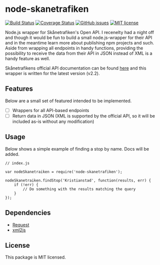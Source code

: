 # node-skanetrafiken
[![Build Status](https://travis-ci.org/axelniklasson/node-skanetrafiken.svg?branch=master)](https://travis-ci.org/axelniklasson/node-skanetrafiken)
[![Coverage Status](https://coveralls.io/repos/axelniklasson/node-skanetrafiken/badge.svg?branch=master)](https://coveralls.io/r/axelniklasson/node-skanetrafiken?branch=master)
[![GitHub issues](https://img.shields.io/github/issues/axelniklasson/node-skanetrafiken.svg)](https://github.com/axelniklasson/node-skanetrafiken/issues)
[![MIT license](http://img.shields.io/badge/license-MIT-brightgreen.svg)](http://opensource.org/licenses/MIT)

Node.js wrapper for Skånetrafiken's Open API. I recenelty had a night off and though it would be fun to build a small node.js-wrapper for their API and in the meantime learn more about publishing npm projects and such. Aside from wrapping all endpoints in handy functions, providing the possibility to receive the data from their API in JSON instead of XML is a handy feature as well.

Skånetrafikens official API documentation can be found [here](http://www.labs.skanetrafiken.se/api.asp) and this wrapper is written for the latest version (v2.2).

## Features
Below are a small set of featured intended to be implemented.
- [ ] Wrappers for all API-based endpoints
- [ ] Return data in JSON (XML is supported by the official API, so it will be included as-is without any modification)

## Usage
Below shows a simple example of finding a stop by name. Docs will be added.
```
// index.js

var nodeSkanetraiken = require('node-skanetrafiken');

nodeSkanetraiken.findStop('Kristianstad', function(results, err) {
    if (!err) {
        // Do something with the results matching the query
    }
});
```

## Dependencies
* [Request](https://www.npmjs.com/package/request)
* [xml2js](https://www.npmjs.com/package/xml2js)

## License
This package is MIT licensed.

